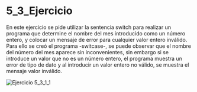 # 5_3_Ejercicio

En este ejercicio se pide utilizar la sentencia switch para realizar un programa que determine el nombre del mes introducido como un número entero, y colocar un mensaje de error para cualquier valor entero inválido.
Para ello se creó el programa -switcase-, se puede observar que el nombre del número del mes aparece sin inconvenientes, sin embargo si se introduce un valor que no es un número entero, el programa muestra un error de tipo de dato y al introducir un valor entero no válido, se muestra el mensaje valor inválido.

![Ejercicio 5_3_1_1](https://user-images.githubusercontent.com/54320247/65523045-4c2b6200-deb1-11e9-874f-b1c1ea305749.jpg)

